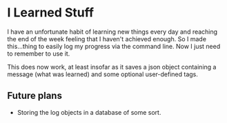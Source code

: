 # I Learned Stuff

I have an unfortunate habit of learning new things every day and reaching the end of the week feeling that I haven't achieved enough. So I made this...thing to easily log my progress via the command line. Now I just need to remember to use it.

This does now work, at least insofar as it saves a json object containing a message (what was learned) and some optional user-defined tags.

## Future plans
- Storing the log objects in a database of some sort.
